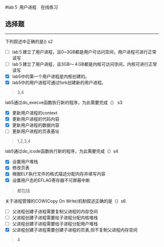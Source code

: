 #lab５ 用户进程　在线练习
## 选择题

---

下列叙述中正确的是()  s2

- [ ] lab５建立了用户进程，且0~3GB都是用户可访问空间，用户进程可进行正常读写
- [ ] lab５建立了用户进程，且3GB～４GB都是内核可访问空间，内核可进行正常读写
- [x] lab5中的第一个用户进程是内核创建的。
- [x] lab5中的用户进程可通过fork创建新的用户进程。

> 3,4


lab5通过do_execve函数执行新的程序，为此需要完成（） s3

- [x] 更新用户进程的context
- [x] 更新用户进程的代码内容
- [x] 更新用户进程的数据内容
- [ ] 更新用户进程的页表基址

> 1,2,3,4

lab5通过do_icode函数执行新的程序，为此需要完成（）s4

- [x] 设置用户堆栈
- [x] 修改页表
- [x] 根据ELF执行文件的格式描述分配内存并填写内容
- [x] 设置用户态的EFLAG寄存器不可屏蔽中断

> 都包括


关于进程管理的COW(Copy On Write)机制叙述正确的是（）s6

- [ ] 父进程创建子进程需要复制父进程的内存空间
- [ ] 父进程创建子进程需要给子进程分配内核堆栈
- [ ] 父进程创建子进程需要给子进程分配用户堆栈
- [x] 父进程创建子进程需要创建子进程的页表,但不复制父进程内存空间

> 4


